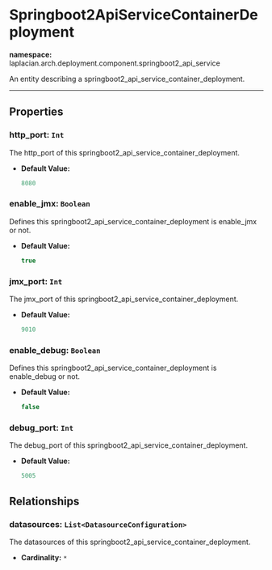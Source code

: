 # **Springboot2ApiServiceContainerDeployment**
**namespace:** laplacian.arch.deployment.component.springboot2_api_service

An entity describing a springboot2_api_service_container_deployment.



---

## Properties

### http_port: `Int`
The http_port of this springboot2_api_service_container_deployment.
- **Default Value:**
  ```kotlin
  8080
  ```

### enable_jmx: `Boolean`
Defines this springboot2_api_service_container_deployment is enable_jmx or not.
- **Default Value:**
  ```kotlin
  true
  ```

### jmx_port: `Int`
The jmx_port of this springboot2_api_service_container_deployment.
- **Default Value:**
  ```kotlin
  9010
  ```

### enable_debug: `Boolean`
Defines this springboot2_api_service_container_deployment is enable_debug or not.
- **Default Value:**
  ```kotlin
  false
  ```

### debug_port: `Int`
The debug_port of this springboot2_api_service_container_deployment.
- **Default Value:**
  ```kotlin
  5005
  ```

## Relationships

### datasources: `List<DatasourceConfiguration>`
The datasources of this springboot2_api_service_container_deployment.
- **Cardinality:** `*`